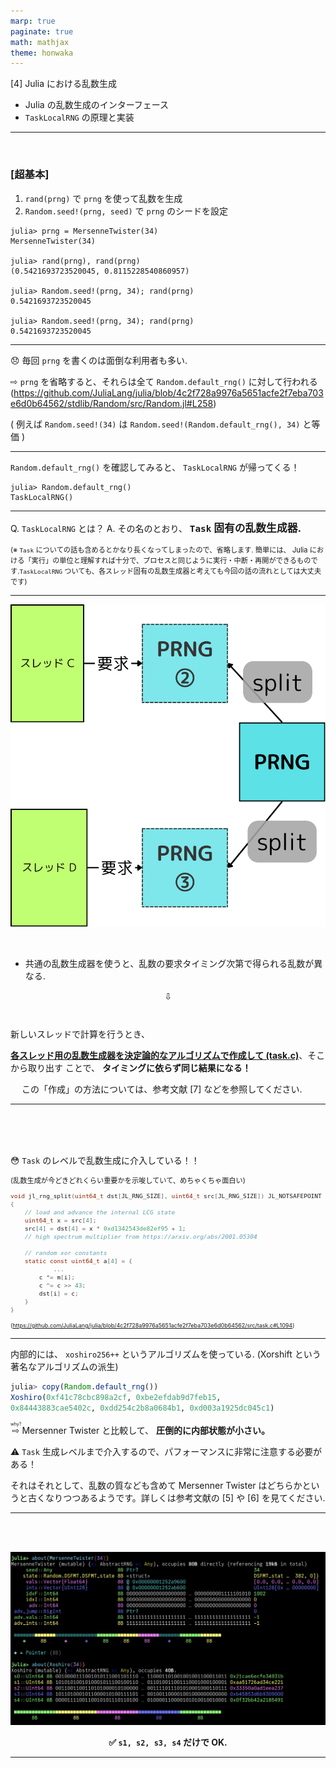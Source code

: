 ```yaml
---
marp: true
paginate: true
math: mathjax
theme: honwaka
---
```


<div class="toc-sec">

<div class="secname">

[4] Julia における乱数生成

</div>

<div class="content">

- Julia の乱数生成のインターフェース
- `TaskLocalRNG` の原理と実装

</div>


</div>

---

<!-- _header: Julia の乱数生成のインターフェース -->

<br>

### [超基本]

1. `rand(prng)` で `prng` を使って乱数を生成
2. `Random.seed!(prng, seed)` で `prng` のシードを設定

```julia-repl
julia> prng = MersenneTwister(34)
MersenneTwister(34)

julia> rand(prng), rand(prng)
(0.5421693723520045, 0.8115228540860957)

julia> Random.seed!(prng, 34); rand(prng)
0.5421693723520045

julia> Random.seed!(prng, 34); rand(prng)
0.5421693723520045
```

---

<!-- _header: Julia の乱数生成のインターフェース -->

😞 毎回 `prng` を書くのは面倒な利用者も多い.

⇨ `prng` を省略すると、それらは全て `Random.default_rng()` に対して行われる
(https://github.com/JuliaLang/julia/blob/4c2f728a9976a5651acfe2f7eba703e6d0b64562/stdlib/Random/src/Random.jl#L258)

( 例えば `Random.seed!(34)` は  `Random.seed!(Random.default_rng(), 34)` と等価 )

---

<!-- _header: `TaskLocalRNG` の原理と実装 -->

`Random.default_rng()` を確認してみると、 `TaskLocalRNG` が帰ってくる！


```julia-repl
julia> Random.default_rng()
TaskLocalRNG()
```

---

<!-- _header: `TaskLocalRNG` の原理と実装 -->

Q. `TaskLocalRNG` とは？
A. その名のとおり、  <span style="font-size: 1.2em;">**`Task` 固有の乱数生成器.**</span>

<span style="font-size: 0.8em;">(※ `Task` についての話も含めるとかなり長くなってしまったので、省略します.
簡単には、 Julia における「実行」の単位と理解すれば十分で、プロセスと同じように実行・中断・再開ができるものです.`TaskLocalRNG` ついても、各スレッド固有の乱数生成器と考えても今回の話の流れとしては大丈夫です)</span>


---


<!-- _header: `TaskLocalRNG` の原理と実装 -->


![bg right:40% h:400](img/task_prng.png)


<br>


- 共通の乱数生成器を使うと、乱数の要求タイミング次第で得られる乱数が異なる.

<div style="text-align: center;">

⇩

</div>

<div class="box" style="padding-top: 1.0em;">


新しいスレッドで計算を行うとき、

**[各スレッド用の乱数生成器を決定論的なアルゴリズムで作成して (task.c)](https://github.com/JuliaLang/julia/blob/4c2f728a9976a5651acfe2f7eba703e6d0b64562/src/task.c#L1094
)**、そこから取り出す ことで、 <span class="orangelined">**タイミングに依らず同じ結果になる！**</span>


</div>

<div class="cite">
　
この「作成」の方法については、参考文献 [7] などを参照してください.

</div>

---


<!-- _header: `TaskLocalRNG` の原理と実装 -->


<br>
<br>
<br>


😳  `Task` のレベルで乱数生成に介入している！！ 


<span style="font-size: 0.8em;">

(乱数生成が今どきどれくらい重要かを示唆していて、めちゃくちゃ面白い)



```c
void jl_rng_split(uint64_t dst[JL_RNG_SIZE], uint64_t src[JL_RNG_SIZE]) JL_NOTSAFEPOINT
{
    // load and advance the internal LCG state
    uint64_t x = src[4];
    src[4] = dst[4] = x * 0xd1342543de82ef95 + 1;
    // high spectrum multiplier from https://arxiv.org/abs/2001.05304

    // random xor constants
    static const uint64_t a[4] = {
            ...
        c *= m[i];
        c ^= c >> 43;
        dst[i] = c;
    }
}
```


<span style="font-size: 0.8em;">(https://github.com/JuliaLang/julia/blob/4c2f728a9976a5651acfe2f7eba703e6d0b64562/src/task.c#L1094)</span>

</span>

---

<!-- _header: xoshiro256++ -->

内部的には、 `xoshiro256++` というアルゴリズムを使っている.
(Xorshift という著名なアルゴリズムの派生)

```julia
julia> copy(Random.default_rng())
Xoshiro(0xf41c78cbc898a2cf, 0xbe2efdab9d7feb15, 
0x84443883cae5402c, 0xdd254c2b8a0684b1, 0xd003a1925dc045c1)
```

<ruby>⇨<rp>(</rp><rt>why?</rt><rp>)</rp></ruby> Mersenner Twister と比較して、 **圧倒的に内部状態が小さい。** 

⚠️ `Task` 生成レベルまで介入するので、パフォーマンスに非常に注意する必要がある！

<div class="cite">

それはそれとして、乱数の質なども含めて Mersenner Twister はどちらかというと古くなりつつあるようです。詳しくは参考文献の [5] や [6] を見てください.

</div>

---
<!-- _header: xoshiro256++ -->

<br>

<br>


![h:450 center](img/image.png-4.png)


<div style="text-align: center;">

**✅ `s1, s2, s3, s4` だけで OK.**

</div>

---

